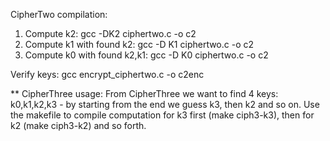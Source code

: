 CipherTwo compilation:
 1) Compute k2: gcc -DK2 ciphertwo.c -o c2
 2) Compute k1 with found k2: gcc -D K1 ciphertwo.c -o c2
 3) Compute k0 with found k2,k1: gcc -D K0 ciphertwo.c -o c2

Verify keys:
 gcc encrypt_ciphertwo.c -o c2enc

** CipherThree usage:
From CipherThree we want to find 4 keys: k0,k1,k2,k3 - by starting from the end we guess k3, then k2 and so on. Use the makefile to compile computation for k3 first (make ciph3-k3), then for k2 (make ciph3-k2) and so forth.